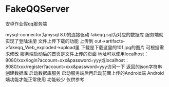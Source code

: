 # FakeQQServer
安卓作业假qq服务端

mysql-connector为mysql 8.0的连接驱动
fakeqq.sql为对应的数据库
服务端就实现了登陆注册 文件上传下载的功能 
上传到 out->artifacts->fakeqq_Web_exploded->upload里 下载是下载这里的101.jpg的图片 可根据需求修改
服务端启动后的首页是文件上传的页面
地址可以使用localhost：8080/xxx/login?account=xxx&password=yyy或localhost：8080/xxx/register?account=xxx&password=yyy访问一下 返回的json字符串
创建数据库 启动数据库服务 启动服务端后再启动前面上传的Android端 Android端功能才能正常使用
功能较少 仅供参考
